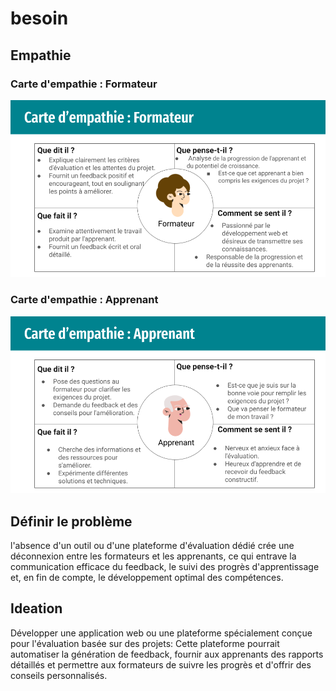 # besoin 
 
## Empathie

### Carte d'empathie : Formateur

 ![Alt text](cartes-empathie/carte-empathie-formateur.png)


### Carte d'empathie : Apprenant
![Alt text](cartes-empathie/carte-empathie-apprenant.png)

## Définir le problème
l'absence d'un outil ou d'une plateforme d'évaluation dédié crée une déconnexion entre les formateurs et les apprenants, ce qui entrave la communication efficace du feedback, le suivi des progrès d'apprentissage et, en fin de compte, le développement optimal des compétences.

## Ideation
Développer une application web ou une plateforme spécialement conçue pour l'évaluation basée sur des projets: Cette plateforme pourrait automatiser la génération de feedback, fournir aux apprenants des rapports détaillés et permettre aux formateurs de suivre les progrès et d'offrir des conseils personnalisés.